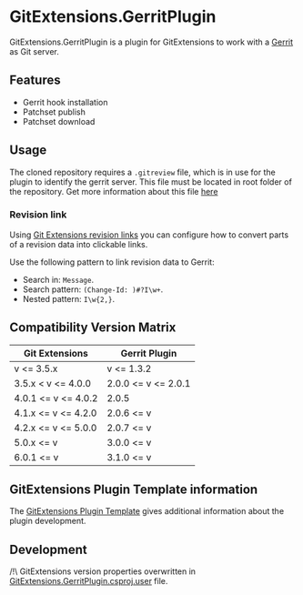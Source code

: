 # GitExtensions.GerritPlugin

GitExtensions.GerritPlugin is a plugin for GitExtensions to work with a [Gerrit](https://www.gerritcodereview.com/) as Git server.

## Features

* Gerrit hook installation
* Patchset publish
* Patchset download

## Usage

The cloned repository requires a `.gitreview` file, which is in use for the plugin to identify the gerrit server.
This file must be located in root folder of the repository.
Get more information about this file [here](https://docs.openstack.org/infra/git-review/installation.html#gitreview-file-format)

### Revision link

Using [Git Extensions revision links](https://git-extensions-documentation.readthedocs.io/settings.html#git-extensions-revision-links) you can configure how to convert parts of a revision data into clickable links.

Use the following pattern to link revision data to Gerrit:
* Search in: `Message`.
* Search pattern: `(Change-Id: )#?I\w+`.
* Nested pattern: `I\w{2,}`.

## Compatibility Version Matrix

| Git Extensions      | Gerrit Plugin       |
|---------------------|---------------------|
| v <= 3.5.x          | v <= 1.3.2          |
| 3.5.x < v <= 4.0.0  | 2.0.0 <= v <= 2.0.1 |
| 4.0.1 <= v <= 4.0.2 | 2.0.5               |
| 4.1.x <= v <= 4.2.0 | 2.0.6 <= v          |
| 4.2.x <= v <= 5.0.0 | 2.0.7 <= v          |
| 5.0.x <= v          | 3.0.0 <= v          |
| 6.0.1 <= v          | 3.1.0 <= v          |

## GitExtensions Plugin Template information

The [GitExtensions Plugin Template](https://github.com/gitextensions/gitextensions.plugintemplate) gives additional information about the plugin development.

## Development

/!\ GitExtensions version properties overwritten in [GitExtensions.GerritPlugin.csproj.user](./src/GitExtensions.GerritPlugin/GitExtensions.GerritPlugin.csproj.user) file.
